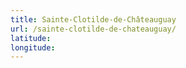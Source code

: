 ```yaml
---
title: Sainte-Clotilde-de-Châteauguay
url: /sainte-clotilde-de-chateauguay/
latitude: 
longitude: 
---
```


